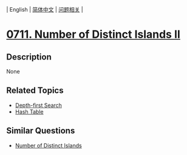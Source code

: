 
| English | [简体中文](README.md) | [问题相关](QUESTION.md) |
# [0711. Number of Distinct Islands II](https://leetcode-cn.com/problems/number-of-distinct-islands-ii/)
## Description
None
## Related Topics
- [Depth-first Search](https://leetcode-cn.com/tag/depth-first-search)
- [Hash Table](https://leetcode-cn.com/tag/hash-table)
## Similar Questions
- [Number of Distinct Islands](../0694/README_EN.md)
